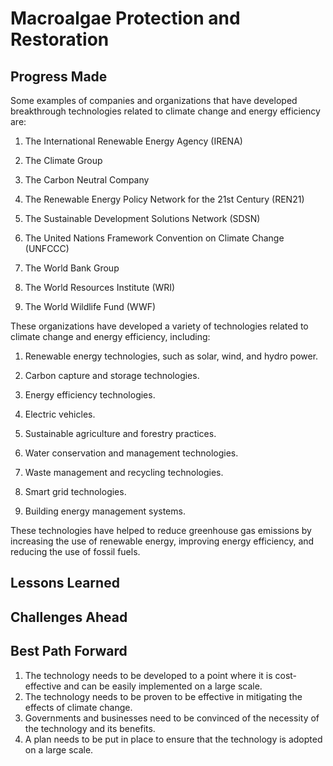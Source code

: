 # Macroalgae Protection and Restoration

## Progress Made



Some examples of companies and organizations that have developed breakthrough technologies related to climate change and energy efficiency are:

1. The International Renewable Energy Agency (IRENA)

2. The Climate Group

3. The Carbon Neutral Company

4. The Renewable Energy Policy Network for the 21st Century (REN21)

5. The Sustainable Development Solutions Network (SDSN)

6. The United Nations Framework Convention on Climate Change (UNFCCC)

7. The World Bank Group

8. The World Resources Institute (WRI)

9. The World Wildlife Fund (WWF)

These organizations have developed a variety of technologies related to climate change and energy efficiency, including:

1. Renewable energy technologies, such as solar, wind, and hydro power.

2. Carbon capture and storage technologies.

3. Energy efficiency technologies.

4. Electric vehicles.

5. Sustainable agriculture and forestry practices.

6. Water conservation and management technologies.

7. Waste management and recycling technologies.

8. Smart grid technologies.

9. Building energy management systems.

These technologies have helped to reduce greenhouse gas emissions by increasing the use of renewable energy, improving energy efficiency, and reducing the use of fossil fuels.

## Lessons Learned



## Challenges Ahead



## Best Path Forward



1. The technology needs to be developed to a point where it is cost-effective and can be easily implemented on a large scale.
2. The technology needs to be proven to be effective in mitigating the effects of climate change.
3. Governments and businesses need to be convinced of the necessity of the technology and its benefits.
4. A plan needs to be put in place to ensure that the technology is adopted on a large scale.
